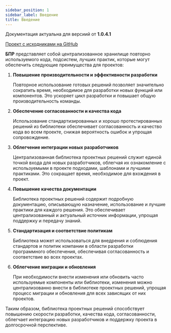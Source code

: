 ```yaml
---
sidebar_position: 1
sidebar_label: Введение
title: Введение
---
```


Документация актуальна для версиий от **1.0.4.1**

[Проект с исходниками на GitHub](https://github.com/Razdolie/psl)

**БПР** представляет собой централизованное хранилище повторно используемого кода, подсистем, лучших практик, которые могут обеспечить следующие преимущества для проектов:

1.  **Повышение производительности и эффективности разработки**

    Повторное использование готовых решений позволяет значительно сократить время, необходимое для разработки новых функций или компонентов. Это ускоряет цикл разработки и повышает общую производительность команды.

2. **Обеспечение согласованности и качества кода**

    Использование стандартизированных и хорошо протестированных решений из библиотеки обеспечивает согласованность и качество кода во всем проекте, снижая вероятность ошибок и упрощая сопровождение.

3. **Облегчение интеграции новых разработчиков**

    Централизованная библиотека проектных решений служит единой точкой входа для новых разработчиков, облегчая их ознакомление с используемыми в проекте подходами, шаблонами и лучшими практиками. Это сокращает время, необходимое для вхождения в проект.

4. **Повышение качества документации**

    Библиотека проектных решений содержит подробную документацию, описывающую назначение, использование и лучшие практики для каждого решения. Это обеспечивает централизованный и актуальный источник информации, упрощая поддержку и передачу знаний.

5. **Стандартизация и соответствие политикам**

    Библиотека может использоваться для внедрения и соблюдения стандартов и политик компании в области разработки программного обеспечения, обеспечивая согласованность и соответствие во всех проектах.

6. **Облегчение миграции и обновления**

    При необходимости внести изменения или обновить часто используемые компоненты или библиотеки, изменения можно централизованно внести в библиотеке проектных решений, упрощая процесс миграции и обновления для всех зависящих от них проектов.

Таким образом, библиотека проектных решений способствует повышению скорости разработки, качества кода, согласованности, облегчает интеграцию новых разработчиков и поддержку проекта в долгосрочной перспективе.